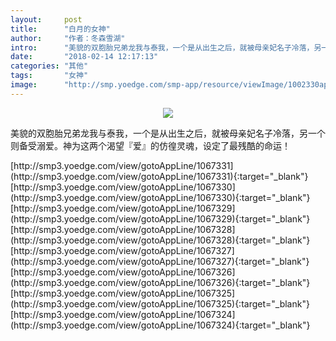 ```yaml
---
layout:     post
title:      "白月的女神"
author:     "作者：冬森雪湖"
intro:      "美貌的双胞胎兄弟龙我与泰我，一个是从出生之后，就被母亲妃名子冷落，另一个则备受溺爱。神为这两个渴望『爱』的仿徨灵魂，设定了最残酷的命运！"
date:       "2018-02-14 12:17:13"
categories: "其他"
tags:       "女神"
image:      "http://smp.yoedge.com/smp-app/resource/viewImage/1002330appline.png"
---
```

<div style="text-align: center">
<p><img src="http://smp.yoedge.com/smp-app/resource/viewImage/1002330appline.png"/></p>
</div>
<p class="post-meta">
<span>美貌的双胞胎兄弟龙我与泰我，一个是从出生之后，就被母亲妃名子冷落，另一个则备受溺爱。神为这两个渴望『爱』的仿徨灵魂，设定了最残酷的命运！</span>
</p>
[http://smp3.yoedge.com/view/gotoAppLine/1067331](http://smp3.yoedge.com/view/gotoAppLine/1067331){:target="_blank"}
[http://smp3.yoedge.com/view/gotoAppLine/1067330](http://smp3.yoedge.com/view/gotoAppLine/1067330){:target="_blank"}
[http://smp3.yoedge.com/view/gotoAppLine/1067329](http://smp3.yoedge.com/view/gotoAppLine/1067329){:target="_blank"}
[http://smp3.yoedge.com/view/gotoAppLine/1067328](http://smp3.yoedge.com/view/gotoAppLine/1067328){:target="_blank"}
[http://smp3.yoedge.com/view/gotoAppLine/1067327](http://smp3.yoedge.com/view/gotoAppLine/1067327){:target="_blank"}
[http://smp3.yoedge.com/view/gotoAppLine/1067326](http://smp3.yoedge.com/view/gotoAppLine/1067326){:target="_blank"}
[http://smp3.yoedge.com/view/gotoAppLine/1067325](http://smp3.yoedge.com/view/gotoAppLine/1067325){:target="_blank"}
[http://smp3.yoedge.com/view/gotoAppLine/1067324](http://smp3.yoedge.com/view/gotoAppLine/1067324){:target="_blank"}


